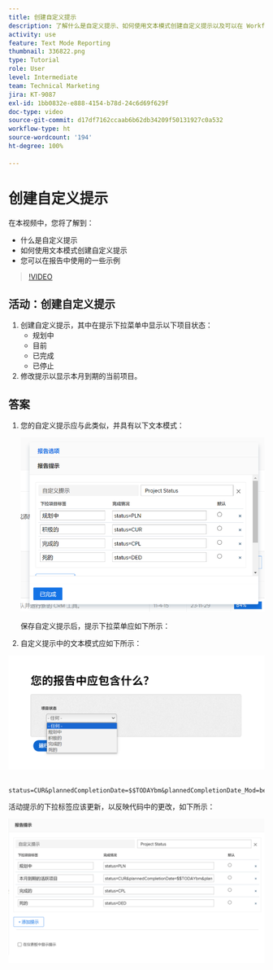 ```yaml
---
title: 创建自定义提示
description: 了解什么是自定义提示、如何使用文本模式创建自定义提示以及可以在 Workfront 中的报告中使用的一些示例。
activity: use
feature: Text Mode Reporting
thumbnail: 336822.png
type: Tutorial
role: User
level: Intermediate
team: Technical Marketing
jira: KT-9087
exl-id: 1bb0832e-e888-4154-b78d-24c6d69f629f
doc-type: video
source-git-commit: d17df7162ccaab6b62db34209f50131927c0a532
workflow-type: ht
source-wordcount: '194'
ht-degree: 100%

---
```


# 创建自定义提示

在本视频中，您将了解到：

* 什么是自定义提示
* 如何使用文本模式创建自定义提示
* 您可以在报告中使用的一些示例

>[!VIDEO](https://video.tv.adobe.com/v/336822/?quality=12&learn=on&enablevpops)

## 活动：创建自定义提示

1. 创建自定义提示，其中在提示下拉菜单中显示以下项目状态：
   * 规划中
   * 目前
   * 已完成
   * 已停止
1. 修改提示以显示本月到期的当前项目。

## 答案

1. 您的自定义提示应与此类似，并具有以下文本模式：

   ![在文本模式下创建新过滤器的屏幕图像](assets/cp-01.png)

   保存自定义提示后，提示下拉菜单应如下所示：

1. 自定义提示中的文本模式应如下所示：

![在文本模式下创建新过滤器的屏幕图像](assets/cp-02.png)

```
   status=CUR&plannedCompletionDate=$$TODAYbm&plannedCompletionDate_Mod=between&plannedCompletionDate_Range=$$TODAYem 
```

活动提示的下拉标签应该更新，以反映代码中的更改，如下所示：

![在文本模式下创建新过滤器的屏幕图像](assets/cp-02a.png)
